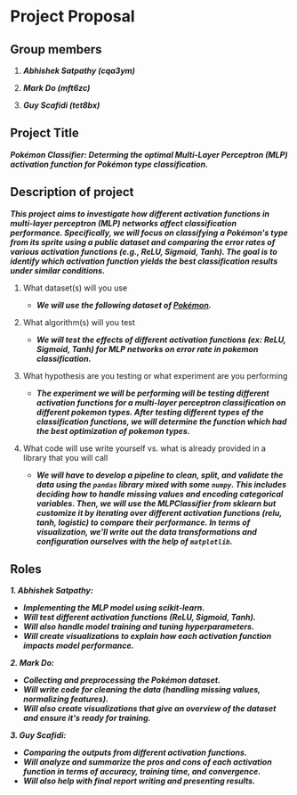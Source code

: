 # Project Proposal

## Group members

1.  ***Abhishek Satpathy (cqa3ym)***

2.  ***Mark Do (mft6zc)***

3.  ***Guy Scafidi (tet8bx)***

## Project Title

***Pokémon Classifier: Determing the optimal Multi-Layer Perceptron (MLP) activation function for Pokémon type classification.***

## Description of project

***This project aims to investigate how different activation functions in multi-layer perceptron (MLP) networks affect classification performance. Specifically, we will focus on classifying a Pokémon's type from its sprite using a public dataset and comparing the error rates of various activation functions (e.g., ReLU, Sigmoid, Tanh). The goal is to identify which activation function yields the best classification results under similar conditions.***

1.  What dataset(s) will you use
    - ***We will use the following dataset of [Pokémon](https://www.kaggle.com/datasets/vishalsubbiah/pokemon-images-and-types/data?select=pokemon.csv).***

2.  What algorithm(s) will you test
    - ***We will test the effects of different activation functions (ex: ReLU, Sigmoid, Tanh) for MLP networks on error rate in pokemon classification.***
      
3.  What hypothesis are you testing or what experiment are you
    performing
    - ***The experiment we will be performing will be testing different activation functions for a multi-layer perceptron classification on different pokemon types. After testing different         types of the classification functions, we will determine the function which had the best optimization of pokemon types.***

4.  What code will use write yourself vs. what is already provided in a
    library that you will call
    - ***We will have to develop a pipeline to clean, split, and validate the data using the `pandas` library mixed with some `numpy`. This includes deciding how to handle missing values and encoding categorical variables. 
    Then, we will use the MLPClassifier from sklearn but customize it by iterating over different activation functions (relu, tanh, logistic) to compare their performance. In terms of visualization, we'll write out the data transformations and configuration ourselves with the help of `matplotlib`.***

## Roles

***1. Abhishek Satpathy:***
- ***Implementing the MLP model using scikit-learn.***
- ***Will test different activation functions (ReLU, Sigmoid, Tanh).***
- ***Will also handle model training and tuning hyperparameters.***
- ***Will create visualizations to explain how each activation function impacts model performance.***

***2. Mark Do:***
- ***Collecting and preprocessing the Pokémon dataset.***
- ***Will write code for cleaning the data (handling missing values, normalizing features).***
- ***Will also create visualizations that give an overview of the dataset and ensure it's ready for training.***

***3. Guy Scafidi:***
- ***Comparing the outputs from different activation functions.***
- ***Will analyze and summarize the pros and cons of each activation function in terms of accuracy, training time, and convergence.***
- ***Will also help with final report writing and presenting results.***
